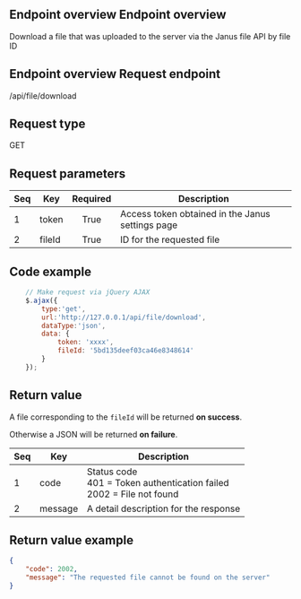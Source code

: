 ## Endpoint overview Endpoint overview

Download a file that was uploaded to the server via the Janus file API by file ID

## Endpoint overview Request endpoint

/api/file/download

## Request type

GET

## Request parameters

Seq | Key    | Required | Description
--- | ------ | :------: | --------------------------------------------------
1   | token  | True     | Access token obtained in the Janus settings page
2   | fileId | True     | ID for the requested file

## Code example

``` JavaScript
    // Make request via jQuery AJAX
    $.ajax({
        type:'get',
        url:'http://127.0.0.1/api/file/download',
        dataType:'json',
        data: {
            token: 'xxxx',
            fileId: '5bd135deef03ca46e8348614'
        }
    });
```

## Return value

A file corresponding to the `fileId` will be returned **on success**.

Otherwise a JSON will be returned **on failure**.

Seq | Key     | Description
--- | ------- | ----------------------------------------------------------------------------
1   | code    | Status code<br/>401 = Token authentication failed<br/>2002 = File not found
2   | message | A detail description for the response

## Return value example

``` JSON
{
    "code": 2002,
    "message": "The requested file cannot be found on the server"
}
```

